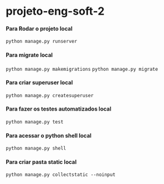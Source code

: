 # projeto-eng-soft-2

#### Para Rodar o projeto local
```python manage.py runserver```

#### Para migrate local
```python manage.py makemigrations```
```python manage.py migrate```

#### Para criar superuser local
```python manage.py createsuperuser```

#### Para fazer os testes automatizados local
```python manage.py test```

#### Para acessar o python shell local
```python manage.py shell```

#### Para criar pasta static local
```python manage.py collectstatic --noinput```